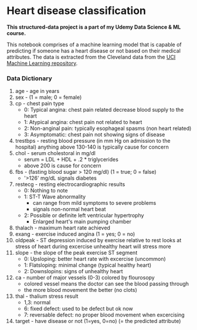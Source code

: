 # Heart disease classification

**This structured-data project is a part of my Udemy Data Science & ML course.**

This notebook comprises of a machine learning model that is capable of predicting if someone has a heart disease or not based on their medical attributes. The data is extracted from the Cleveland data from the [UCI Machine Learning repository](https://archive.ics.uci.edu/ml/datasets/heart+Disease). 

### Data Dictionary

1. age - age in years
2. sex - (1 = male; 0 = female)
3. cp - chest pain type
    - 0: Typical angina: chest pain related decrease blood supply to the heart
    - 1: Atypical angina: chest pain not related to heart
    - 2: Non-anginal pain: typically esophageal spasms (non heart related)
    - 3: Asymptomatic: chest pain not showing signs of disease
4. trestbps - resting blood pressure (in mm Hg on admission to the hospital) anything above 130-140 is typically cause for concern
5. chol - serum cholestoral in mg/dl
    - serum = LDL + HDL + .2 * triglycerides
    - above 200 is cause for concern
6. fbs - (fasting blood sugar > 120 mg/dl) (1 = true; 0 = false)
    - '>126' mg/dL signals diabetes
7. restecg - resting electrocardiographic results
    - 0: Nothing to note
    - 1: ST-T Wave abnormality
        - can range from mild symptoms to severe problems
        - signals non-normal heart beat
    - 2: Possible or definite left ventricular hypertrophy
        - Enlarged heart's main pumping chamber
8. thalach - maximum heart rate achieved
9. exang - exercise induced angina (1 = yes; 0 = no)
10. oldpeak - ST depression induced by exercise relative to rest looks at stress of heart during excercise unhealthy heart will stress more
11. slope - the slope of the peak exercise ST segment
    - 0: Upsloping: better heart rate with excercise (uncommon)
    - 1: Flatsloping: minimal change (typical healthy heart)
    - 2: Downslopins: signs of unhealthy heart
12. ca - number of major vessels (0-3) colored by flourosopy
    - colored vessel means the doctor can see the blood passing through
    - the more blood movement the better (no clots)
13. thal - thalium stress result
    - 1,3: normal
    - 6: fixed defect: used to be defect but ok now
    - 7: reversable defect: no proper blood movement when excercising
14. target - have disease or not (1=yes, 0=no) (= the predicted attribute)
